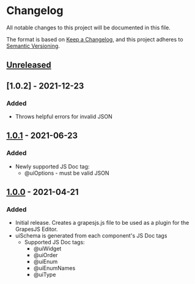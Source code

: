 # Changelog

All notable changes to this project will be documented in this file.

The format is based on [Keep a Changelog](https://keepachangelog.com/en/1.0.0/),
and this project adheres to [Semantic Versioning](https://semver.org/spec/v2.0.0.html).

## [Unreleased]

## [1.0.2] - 2021-12-23

### Added

- Throws helpful errors for invalid JSON

## [1.0.1] - 2021-06-23

### Added

- Newly supported JS Doc tag:
  - @uiOptions - must be valid JSON

## [1.0.0] - 2021-04-21

### Added

- Initial release. Creates a grapesjs.js file to be used as a plugin for the GrapesJS Editor.
- uiSchema is generated from each component's JS Doc tags
  - Supported JS Doc tags:
    - @uiWidget
    - @uiOrder
    - @uiEnum
    - @uiEnumNames
    - @uiType

[unreleased]: https://github.com/saasquatch/freshest-themes/compare/servicetitan-components@1.0.1...HEAD
[1.0.1]: https://github.com/saasquatch/freshest-themes/releases/tag/servicetitan-components@1.0.1
[1.0.0]: https://github.com/saasquatch/freshest-themes/releases/tag/servicetitan-components@1.0.0
